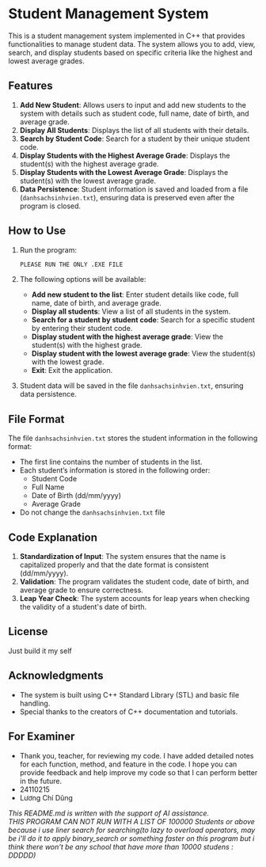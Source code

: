 
# Student Management System

This is a student management system implemented in C++ that provides functionalities to manage student data. The system allows you to add, view, search, and display students based on specific criteria like the highest and lowest average grades.

## Features

1. **Add New Student**: Allows users to input and add new students to the system with details such as student code, full name, date of birth, and average grade.
2. **Display All Students**: Displays the list of all students with their details.
3. **Search by Student Code**: Search for a student by their unique student code.
4. **Display Students with the Highest Average Grade**: Displays the student(s) with the highest average grade.
5. **Display Students with the Lowest Average Grade**: Displays the student(s) with the lowest average grade.
6. **Data Persistence**: Student information is saved and loaded from a file (`danhsachsinhvien.txt`), ensuring data is preserved even after the program is closed.

## How to Use

1. Run the program:
    ```bash
    PLEASE RUN THE ONLY .EXE FILE
    ```

2. The following options will be available:

    - **Add new student to the list**: Enter student details like code, full name, date of birth, and average grade.
    - **Display all students**: View a list of all students in the system.
    - **Search for a student by student code**: Search for a specific student by entering their student code.
    - **Display student with the highest average grade**: View the student(s) with the highest grade.
    - **Display student with the lowest average grade**: View the student(s) with the lowest grade.
    - **Exit**: Exit the application.

3. Student data will be saved in the file `danhsachsinhvien.txt`, ensuring data persistence.

## File Format

The file `danhsachsinhvien.txt` stores the student information in the following format:

- The first line contains the number of students in the list.
- Each student’s information is stored in the following order:
    - Student Code
    - Full Name
    - Date of Birth (dd/mm/yyyy)
    - Average Grade
- Do not change the `danhsachsinhvien.txt` file
## Code Explanation

1. **Standardization of Input**: The system ensures that the name is capitalized properly and that the date format is consistent (dd/mm/yyyy).
2. **Validation**: The program validates the student code, date of birth, and average grade to ensure correctness.
3. **Leap Year Check**: The system accounts for leap years when checking the validity of a student's date of birth.

## License

Just build it my self

## Acknowledgments

- The system is built using C++ Standard Library (STL) and basic file handling.
- Special thanks to the creators of C++ documentation and tutorials.

## For Examiner 

- Thank you, teacher, for reviewing my code. I have added detailed notes for each function, method, and feature in the code. I hope you can provide feedback and help improve my code so that I can perform better in the future.
- 24110215
- Lương Chí Dũng 

*This README.md is written with the support of AI assistance.*  
*THIS PROGRAM CAN NOT RUN WITH A LIST OF 100000 Students or above because i use liner search for searching(to lazy to overload operators, may be i'll do it to apply binary_search or something faster on this program but i think there won't be any school that have more than 10000 studens : DDDDD)*



